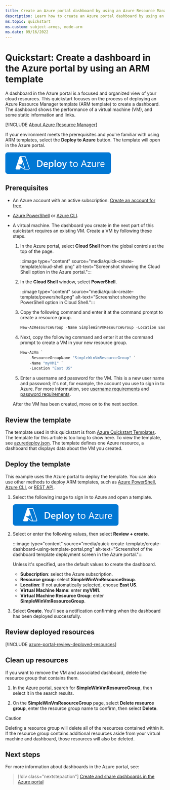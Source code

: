 ```yaml
---
title: Create an Azure portal dashboard by using an Azure Resource Manager template
description: Learn how to create an Azure portal dashboard by using an Azure Resource Manager template.
ms.topic: quickstart
ms.custom: subject-armqs, mode-arm
ms.date: 09/16/2022
---
```


# Quickstart: Create a dashboard in the Azure portal by using an ARM template

A dashboard in the Azure portal is a focused and organized view of your cloud resources. This quickstart focuses on the process of deploying an Azure Resource Manager template (ARM template) to create a dashboard. The dashboard shows the performance of a virtual machine (VM), and some static information and links.

[!INCLUDE [About Azure Resource Manager](../../includes/resource-manager-quickstart-introduction.md)]

If your environment meets the prerequisites and you're familiar with using ARM templates, select the **Deploy to Azure** button. The template will open in the Azure portal.

[![Deploy to Azure](../media/template-deployments/deploy-to-azure.svg)](https://portal.azure.com/#create/Microsoft.Template/uri/https%3A%2F%2Fraw.githubusercontent.com%2FAzure%2Fazure-quickstart-templates%2Fmaster%2Fquickstarts%2Fmicrosoft.portal%2Fazure-portal-dashboard%2Fazuredeploy.json)

## Prerequisites

- An Azure account with an active subscription. [Create an account for free](https://azure.microsoft.com/free/?WT.mc_id=A261C142F).
- [Azure PowerShell](/powershell/azure/install-az-ps) or [Azure CLI](/cli/azure/install-azure-cli).
- A virtual machine. The dashboard you create in the next part of this quickstart requires an existing VM. Create a VM by following these steps.

    1. In the Azure portal, select **Cloud Shell** from the global controls at the top of the page.

        :::image type="content" source="media/quick-create-template/cloud-shell.png" alt-text="Screenshot showing the Cloud Shell option in the Azure portal.":::

    1. In the **Cloud Shell** window, select **PowerShell**.

        :::image type="content" source="media/quick-create-template/powershell.png" alt-text="Screenshot showing the PowerShell option in Cloud Shell.":::

    1. Copy the following command and enter it at the command prompt to create a resource group.

        ```powershell
        New-AzResourceGroup -Name SimpleWinVmResourceGroup -Location EastUS
        ```

    1. Next, copy the following command and enter it at the command prompt to create a VM in your new resource group.

        ```powershell
        New-AzVm `
            -ResourceGroupName "SimpleWinVmResourceGroup" `
            -Name "myVM1" `
            -Location "East US"
        ```

    1. Enter a username and password for the VM. This is a new user name and password; it's not, for example, the account you use to sign in to Azure. For more information, see [username requirements](../virtual-machines/windows/faq.yml#what-are-the-username-requirements-when-creating-a-vm-) and [password requirements](../virtual-machines/windows/faq.yml#what-are-the-password-requirements-when-creating-a-vm-).

    After the VM has been created, move on to the next section.

## Review the template

The template used in this quickstart is from [Azure Quickstart Templates](https://azure.microsoft.com/resources/templates/azure-portal-dashboard/). The template for this article is too long to show here. To view the template, see [azuredeploy.json](https://raw.githubusercontent.com/Azure/azure-quickstart-templates/master/quickstarts/microsoft.portal/azure-portal-dashboard/azuredeploy.json). The template defines one Azure resource, a dashboard that displays data about the VM you created.

## Deploy the template

This example uses the Azure portal to deploy the template. You can also use other methods to deploy ARM templates, such as [Azure PowerShell](../azure-resource-manager/templates/deploy-powershell.md), [Azure CLI](../azure-resource-manager/templates/deploy-cli.md), or [REST API](../azure-resource-manager/templates/deploy-rest.md).

1. Select the following image to sign in to Azure and open a template.

    [![Deploy to Azure](../media/template-deployments/deploy-to-azure.svg)](https://portal.azure.com/#create/Microsoft.Template/uri/https%3A%2F%2Fraw.githubusercontent.com%2FAzure%2Fazure-quickstart-templates%2Fmaster%2Fquickstarts%2Fmicrosoft.portal%2Fazure-portal-dashboard%2Fazuredeploy.json)

1. Select or enter the following values, then select **Review + create**.

    :::image type="content" source="media/quick-create-template/create-dashboard-using-template-portal.png" alt-text="Screenshot of the dashboard template deployment screen in the Azure portal.":::

    Unless it's specified, use the default values to create the dashboard.

    - **Subscription**: select the Azure subscription.
    - **Resource group**: select **SimpleWinVmResourceGroup**.
    - **Location**: If not automatically selected, choose **East US**.
    - **Virtual Machine Name**: enter **myVM1**.
    - **Virtual Machine Resource Group**: enter **SimpleWinVmResourceGroup**.

1. Select **Create**. You'll see a notification confirming when the dashboard has been deployed successfully.

## Review deployed resources

[!INCLUDE [azure-portal-review-deployed-resources](../../includes/azure-portal-review-deployed-resources.md)]

## Clean up resources

If you want to remove the VM and associated dashboard, delete the resource group that contains them.

1. In the Azure portal, search for **SimpleWinVmResourceGroup**, then select it in the search results.

1. On the **SimpleWinVmResourceGroup** page, select **Delete resource group**, enter the resource group name to confirm, then select **Delete**.

> [!CAUTION]
> Deleting a resource group will delete all of the resources contained within it. If the resource group contains additional resources aside from your virtual machine and dashboard, those resources will also be deleted.

## Next steps

For more information about dashboards in the Azure portal, see:

> [!div class="nextstepaction"]
> [Create and share dashboards in the Azure portal](azure-portal-dashboards.md)
